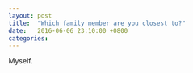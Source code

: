 ```yaml
---
layout: post
title:  "Which family member are you closest to?"
date:   2016-06-06 23:10:00 +0800
categories: 
---
```

Myself.
